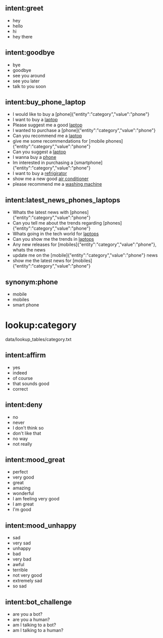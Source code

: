 ## intent:greet
- hey
- hello
- hi
- hey there

## intent:goodbye
- bye
- goodbye
- see you around
- see you later
- talk to you soon

## intent:buy_phone_laptop
- I would like to buy a [phone]{"entity":"category","value":"phone"}
- I want to buy a [laptop](category)
- Please suggest me a good [laptop](category)
- I wanted to purchase a [phone]{"entity":"category","value":"phone"}
- Can you recommend me a [laptop](category)
- give me some recommendations for [mobile phones]{"entity":"category","value":"phone"}
- Can you suggest a [laptop](category)
- I wanna buy a [phone](category)
- Im interested in purchasing a [smartphone]{"entity":"category","value":"phone"}
- I want to buy a [refrigirator](category)
- show me a new good [air conditioner](category)
- please recommend me a [washing machine](category)

 

## intent:latest_news_phones_laptops
- Whats the latest news with [phones]{"entity":"category","value":"phone"}
- Can you tell me about the trends regarding [phones]{"entity":"category","value":"phone"}
- Whats going in the tech world for [laptops](category)
- Can you show me the trends in [laptops](category)
- Any new releases for [mobiles]{"entity":"category","value":"phone"}, whats the news
- update me on the [mobile]{"entity":"category","value":"phone"} news
- show me the latest news for [mobiles]{"entity":"category","value":"phone"}

## synonym:phone
- mobile
- mobiles
- smart phone

# lookup:category
data/lookup_tables/category.txt

## intent:affirm
- yes
- indeed
- of course
- that sounds good
- correct

## intent:deny
- no
- never
- I don't think so
- don't like that
- no way
- not really

## intent:mood_great
- perfect
- very good
- great
- amazing
- wonderful
- I am feeling very good
- I am great
- I'm good

## intent:mood_unhappy
- sad
- very sad
- unhappy
- bad
- very bad
- awful
- terrible
- not very good
- extremely sad
- so sad

## intent:bot_challenge
- are you a bot?
- are you a human?
- am I talking to a bot?
- am I talking to a human?
